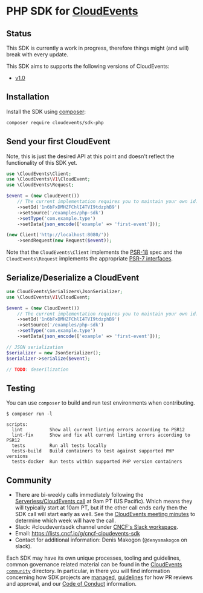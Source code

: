 # PHP SDK for [CloudEvents](https://github.com/cloudevents/spec)

## Status

This SDK is currently a work in progress, therefore things might (and will) break with every update.

This SDK aims to supports the following versions of CloudEvents:

- [v1.0](https://github.com/cloudevents/spec/blob/v1.0.1/spec.md)

## Installation

Install the SDK using [composer](https://getcomposer.org/):
```sh
composer require cloudevents/sdk-php
```

## Send your first CloudEvent

Note, this is just the desired API at this point and doesn't reflect the functionality of this SDK yet.

```php
use \CloudEvents\Client;
use \CloudEvents\V1\CloudEvent;
use \CloudEvents\Request;

$event = (new CloudEvent())
    // The current implementation requires you to maintain your own id.
    ->setId('1n6bFxDMHZFChlI4TVI9tdzphB9')
    ->setSource('/examples/php-sdk')
    ->setType('com.example.type')
    ->setData(json_encode(['example' => 'first-event']));

(new Client('http://localhost:8080/'))
    ->sendRequest(new Request($event));
```

Note that the `CloudEvents\Client` implements the [PSR-18](https://www.php-fig.org/psr/psr-18/) spec and the `CloudEvents\Request` implements the appropriate [PSR-7 interfaces](https://www.php-fig.org/psr/psr-7/).

## Serialize/Deserialize a CloudEvent

```php
use CloudEvents\Serializers\JsonSerializer;
use \CloudEvents\V1\CloudEvent;

$event = (new CloudEvent())
    // The current implementation requires you to maintain your own id.
    ->setId('1n6bFxDMHZFChlI4TVI9tdzphB9')
    ->setSource('/examples/php-sdk')
    ->setType('com.example.type')
    ->setData(json_encode(['example' => 'first-event']));

// JSON serialization
$serializer = new JsonSerializer();
$serializer->serialize($event);

// TODO: deserilization
```

## Testing

You can use `composer` to build and run test environments when contributing.

```
$ composer run -l

scripts:
  lint          Show all current linting errors according to PSR12
  lint-fix      Show and fix all current linting errors according to PSR12
  tests         Run all tests locally
  tests-build   Build containers to test against supported PHP versions
  tests-docker  Run tests within supported PHP version containers
```

## Community

- There are bi-weekly calls immediately following the [Serverless/CloudEvents
  call](https://github.com/cloudevents/spec#meeting-time) at
  9am PT (US Pacific). Which means they will typically start at 10am PT, but
  if the other call ends early then the SDK call will start early as well.
  See the [CloudEvents meeting minutes](https://docs.google.com/document/d/1OVF68rpuPK5shIHILK9JOqlZBbfe91RNzQ7u_P7YCDE/edit#)
  to determine which week will have the call.
- Slack: #cloudeventssdk channel under
  [CNCF's Slack workspace](https://slack.cncf.io/).
- Email: https://lists.cncf.io/g/cncf-cloudevents-sdk
- Contact for additional information: Denis Makogon (`@denysmakogon` on slack).

Each SDK may have its own unique processes, tooling and guidelines, common
governance related material can be found in the
[CloudEvents `community`](https://github.com/cloudevents/spec/tree/master/community)
directory. In particular, in there you will find information concerning
how SDK projects are
[managed](https://github.com/cloudevents/spec/blob/master/community/SDK-GOVERNANCE.md),
[guidelines](https://github.com/cloudevents/spec/blob/master/community/SDK-maintainer-guidelines.md)
for how PR reviews and approval, and our
[Code of Conduct](https://github.com/cloudevents/spec/blob/master/community/GOVERNANCE.md#additional-information)
information.
